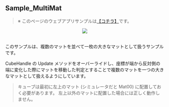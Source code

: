 ## Sample_MultiMat

> ※ このページのウェブアプリサンプルは[【コチラ】](https://morikatron.github.io/t4u/sample/multi_mat)です。

<div align="center">
<img src="/docs/res/samples/multimat.gif">
</div>

<br>

このサンプルは、複数のマットを並べて一枚の大きなマットとして扱うサンプルです。

CubeHandle の Update メソッドをオーバーライドし、座標が端から反対側の端に変化した際にマットを移動した判定とすることで複数のマットを一つの大きなマットとして扱えるようにしています。

> キューブは最初に左上のマット (シミュレータだと Mat00) に配置しておく必要があります。
> 左上以外のマットに配置した場合には正しく動作しません。
